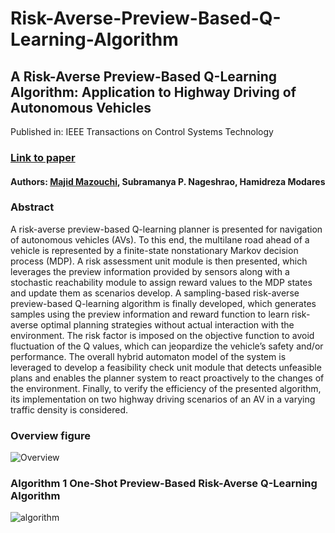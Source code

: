 # Risk-Averse-Preview-Based-Q-Learning-Algorithm
## A Risk-Averse Preview-Based Q-Learning Algorithm: Application to Highway Driving of Autonomous Vehicles
Published in: IEEE Transactions on Control Systems Technology 

### [Link to paper](https://ieeexplore.ieee.org/abstract/document/10056416)

#### Authors: [Majid Mazouchi](https://majid-mazouchi.github.io/), Subramanya P. Nageshrao, Hamidreza Modares
### Abstract
A risk-averse preview-based Q-learning planner is presented for navigation of autonomous vehicles (AVs). To this end, the multilane road ahead of a vehicle is represented by a finite-state nonstationary Markov decision process (MDP). A risk assessment unit module is then presented, which leverages the preview information provided by sensors along with a stochastic reachability module to assign reward values to the MDP states and update them as scenarios develop. A sampling-based risk-averse preview-based Q-learning algorithm is finally developed, which generates samples using the preview information and reward function to learn risk-averse optimal planning strategies without actual interaction with the environment. The risk factor is imposed on the objective function to avoid fluctuation of the Q values, which can jeopardize the vehicle’s safety and/or performance. The overall hybrid automaton model of the system is leveraged to develop a feasibility check unit module that detects unfeasible plans and enables the planner system to react proactively to the changes of the environment. Finally, to verify the efficiency of the presented algorithm, its implementation on two highway driving scenarios of an AV in a varying traffic density is considered.

### Overview figure
![Overview](https://github.com/majid-mazouchi/majid-mazouchi.github.io/blob/main/assets/img/RiskQProj.png)

### Algorithm 1 One-Shot Preview-Based Risk-Averse Q-Learning Algorithm
![algorithm](https://github.com/majid-mazouchi/majid-mazouchi.github.io/blob/main/assets/img/Algorithm1RiskQLearning.png)

